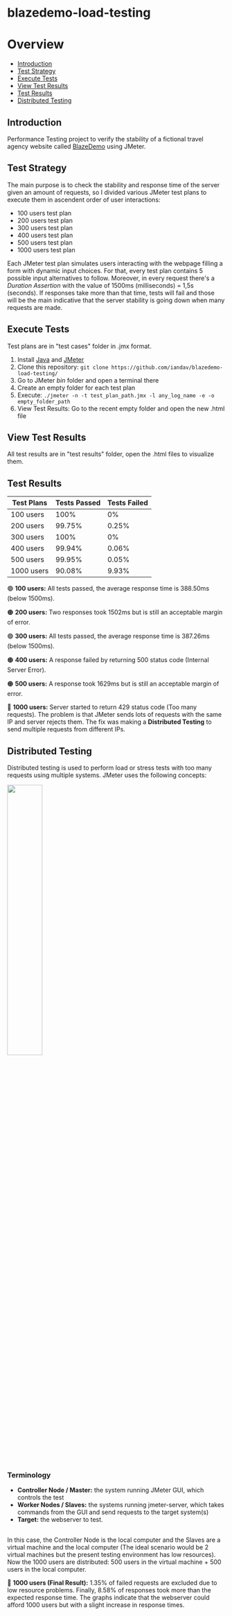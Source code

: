 # blazedemo-load-testing

# Overview
<ul>
  <li><a href="#introduction">Introduction</a></li>
  <li><a href="#test-strategy">Test Strategy</a></li>
  <li><a href="#execute-tests">Execute Tests</a></li>
  <li><a href="#view-test-results">View Test Results</a></li>
  <li><a href="#test-results">Test Results</a></li>
  <li><a href="#distributed-testing">Distributed Testing</a></li>
</ul>

## Introduction
Performance Testing project to verify the stability of a fictional travel agency website called [BlazeDemo](https://blazedemo.com) using JMeter.

## Test Strategy
The main purpose is to check the stability and response time of the server given an amount of requests, so I divided various JMeter test plans to execute them in ascendent order of user interactions:
<ul>
  <li>100 users test plan</li>
  <li>200 users test plan</li>
  <li>300 users test plan</li>
  <li>400 users test plan</li>
  <li>500 users test plan</li>
  <li>1000 users test plan</li>
</ul>
  
  
Each JMeter test plan simulates users interacting with the webpage filling a form with dynamic input choices. For that, every test plan contains 5 possible input alternatives to follow. Moreover, in every request there's a _Duration Assertion_ with the value of 1500ms (milliseconds) = 1,5s (seconds). If responses take more than that time, tests will fail and those will be the main indicative that the server stability is going down when many requests are made.

## Execute Tests
Test plans are in "test cases" folder in .jmx format.
<ol>
  <li>Install <a href="https://www.oracle.com/java/technologies/downloads/">Java</a> and <a href="https://jmeter.apache.org/download_jmeter.cgi">JMeter</a></li>
  <li>Clone this repository: <code>git clone https://github.com/iandav/blazedemo-load-testing/</code></li>
  <li>Go to JMeter <i>bin</i> folder and open a terminal there</li>
  <li>Create an empty folder for each test plan</li>
  <li>Execute: <code>./jmeter -n -t test_plan_path.jmx -l any_log_name -e -o empty_folder_path </code></li>
  <li>View Test Results: Go to the recent empty folder and open the new .html file</li>
</ol>

## View Test Results
All test results are in "test results" folder, open the .html files to visualize them.

## Test Results
| Test Plans | Tests Passed | Tests Failed |
| --- | --- | --- |
| 100 users | 100% | 0% |
| 200 users | 99.75% | 0.25% |
| 300 users | 100% | 0% |
| 400 users | 99.94% | 0.06% |
| 500 users | 99.95% | 0.05% |
| 1000 users | 90.08% | 9.93% |

🟢 **100 users:** All tests passed, the average response time is 388.50ms (below 1500ms).

🟠 **200 users:** Two responses took 1502ms but is still an acceptable margin of error.

🟢 **300 users:** All tests passed, the average response time is 387.26ms (below 1500ms).

🟠 **400 users:** A response failed by returning 500 status code (Internal Server Error).

🟠 **500 users:** A response took 1629ms but is still an acceptable margin of error.

🔴 **1000 users:** Server started to return 429 status code (Too many requests). The problem is that JMeter sends lots of requests with the same IP and server rejects them. The fix was making a **Distributed Testing** to send multiple requests from different IPs.

## Distributed Testing
Distributed testing is used to perform load or stress tests with too many requests using multiple systems. JMeter uses the following concepts:
  
<img src="https://www.guru99.com/images/MasterJMeter.png" width=40% height=40% />

### Terminology
- **Controller Node / Master:** the system running JMeter GUI, which controls the test
- **Worker Nodes / Slaves:** the systems running jmeter-server, which takes commands from the GUI and send requests to the target system(s)
- **Target:** the webserver to test.
##
In this case, the Controller Node is the local computer and the Slaves are a virtual machine and the local computer (The ideal scenario would be 2 virtual machines but the present testing environment has low resources). Now the 1000 users are distributed: 500 users in the virtual machine + 500 users in the local computer.
  
  
🔴 **1000 users (Final Result):** 1.35% of failed requests are excluded due to low resource problems. Finally, 8.58% of responses took more than the expected response time. The graphs indicate that the webserver could afford 1000 users but with a slight increase in response times.
